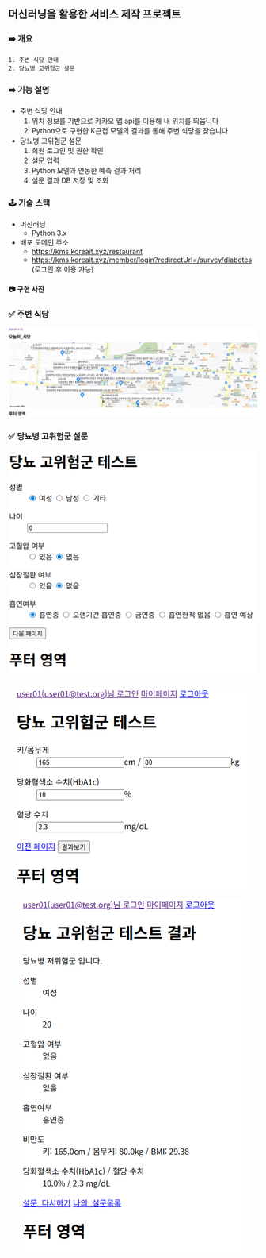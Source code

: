 ## 머신러닝을 활용한 서비스 제작 프로젝트

### ➡️ 개요
    1. 주변 식당 안내
    2. 당뇨병 고위험군 설문

### ➡️ 기능 설명
- 주변 식당 안내
    1. 위치 정보를 기반으로 카카오 맵 api를 이용해 내 위치를 띄웁니다
    2. Python으로 구현한 K근접 모델의 결과를 통해 주변 식당을 찾습니다
- 당뇨병 고위험군 설문
    1. 회원 로그인 및 권한 확인
    2. 설문 입력
    3. Python 모델과 연동한 예측 결과 처리
    4. 설문 결과 DB 저장 및 조회

### 🕹️ 기술 스택

- 머신러닝
    - Python 3.x
- 배포 도메인 주소
    - https://kms.koreait.xyz/restaurant
    - https://kms.koreait.xyz/member/login?redirectUrl=/survey/diabetes (로그인 후 이용 가능)

#### 📷 구현 사진

### ✅ 주변 식당

![Class](https://github.com/KimMarinet/secondhand_trading/blob/master/img/result.png)

### ✅ 당뇨병 고위험군 설문

<p align="center"><img src="https://github.com/KimMarinet/secondhand_trading/blob/master/img/diabetes_result1.png"/></p>


<p align="center"><img src="https://github.com/KimMarinet/secondhand_trading/blob/master/img/diabetes_result2.png"/></p>


<p align="center"><img src="https://github.com/KimMarinet/secondhand_trading/blob/master/img/diabetes_result3.png"/></p>
